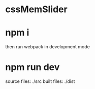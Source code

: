 # cssMemSlider

# npm i

then run webpack in development mode

# npm run dev

source files:  ./src
built files: ./dist 


